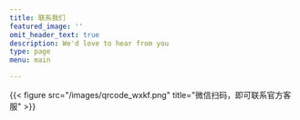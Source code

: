 ```yaml
---
title: 联系我们
featured_image: ''
omit_header_text: true
description: We'd love to hear from you
type: page
menu: main

---
```



{{< figure src="/images/qrcode_wxkf.png" title="微信扫码，即可联系官方客服" >}}
